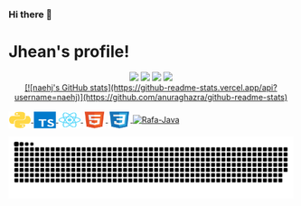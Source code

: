 ### Hi there 👋

<h1> Jhean's profile!</h1>

<div align="center"> 
    <a href="https://instagram.com/jheanm1" target="_blank"><img src="https://img.shields.io/badge/-Instagram-%23E4405F?style=for-the-badge&logo=instagram&logoColor=white" target="_blank"></a>
     <a href = "mailto:jheanmarllos1@gmail.com"><img src="https://img.shields.io/badge/-Gmail-%23333?style=for-the-badge&logo=gmail&logoColor=white" target="_blank"></a>
    <a href="https://www.linkedin.com/in/jhean-marllos-gonçalves-sombra-955693106/" target="_blank"><img src="https://img.shields.io/badge/-LinkedIn-%230077B5?style=for-the-badge&logo=linkedin&logoColor=white" target="_blank"></a> 
    <a href="https://steamcommunity.com/profiles/76561198259729912/" target="_blank"><img src="https://img.shields.io/badge/Steam-000000?style=for-the-badge&logo=steam&logoColor=white" target="_blank"></a> 
</div>

<div align="center">
  <a href="https://github.com/naehj">
  [![naehj's GitHub stats](https://github-readme-stats.vercel.app/api?username=naehj)](https://github.com/anuraghazra/github-readme-stats)
  <!-- <img height="180em" src="https://github-readme-stats.vercel.app/api?username=naehj&show_icons=true&theme=dark&include_all_commits=true&count_private=true"/>
  <img height="180em" src="https://github-readme-stats.vercel.app/api/top-langs/?username=naehj&layout=compact&langs_count=7&theme=dark"/> -->
</div>
  <div style="display: inline_block"><br>
  <img align="center" alt="Rafa-python" height="30" width="40" src="https://raw.githubusercontent.com/devicons/devicon/master/icons/python/python-plain.svg">
  <img align="center" alt="Rafa-Ts" height="30" width="40" src="https://raw.githubusercontent.com/devicons/devicon/master/icons/typescript/typescript-plain.svg">
  <img align="center" alt="Rafa-React" height="30" width="40" src="https://raw.githubusercontent.com/devicons/devicon/master/icons/react/react-original.svg">
  <img align="center" alt="Rafa-HTML" height="30" width="40" src="https://raw.githubusercontent.com/devicons/devicon/master/icons/html5/html5-original.svg">
  <img align="center" alt="Rafa-CSS" height="30" width="40" src="https://raw.githubusercontent.com/devicons/devicon/master/icons/css3/css3-original.svg">
  <img align="center" alt="Rafa-Java" height="30" width="40" src="https://cdn.jsdelivr.net/gh/devicons/devicon/icons/java/java-original.svg" />


 
</div>

  <!-- <h1>White Version</h1> -->
  
  ![Snake animation](https://github.com/naehj/naehj/blob/output/github-snake.svg)

  <!-- <h1>Dark Version</h1>
  
  ![Snake animation](https://github.com/naehj/naehj/blob/output/github-snake-dark.svg)

  <h1>Ocean Version</h1>

  ![Snake animation](https://github.com/naehj/naehj/blob/output/ocean.gif) -->
